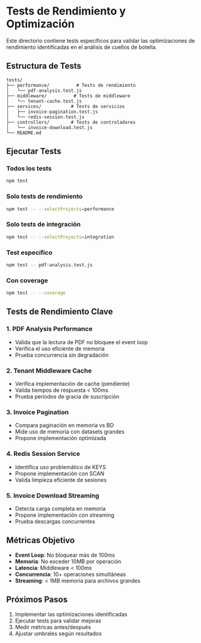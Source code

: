 # Tests de Rendimiento y Optimización

Este directorio contiene tests específicos para validar las optimizaciones de rendimiento identificadas en el análisis de cuellos de botella.

## Estructura de Tests

```
tests/
├── performance/          # Tests de rendimiento
│   └── pdf-analysis.test.js
├── middleware/          # Tests de middleware
│   └── tenant-cache.test.js
├── services/           # Tests de servicios
│   ├── invoice-pagination.test.js
│   └── redis-session.test.js
├── controllers/        # Tests de controladores
│   └── invoice-download.test.js
└── README.md
```

## Ejecutar Tests

### Todos los tests

```bash
npm test
```

### Solo tests de rendimiento

```bash
npm test -- --selectProjects=performance
```

### Solo tests de integración

```bash
npm test -- --selectProjects=integration
```

### Test específico

```bash
npm test -- pdf-analysis.test.js
```

### Con coverage

```bash
npm test -- --coverage
```

## Tests de Rendimiento Clave

### 1. PDF Analysis Performance

- Valida que la lectura de PDF no bloquee el event loop
- Verifica el uso eficiente de memoria
- Prueba concurrencia sin degradación

### 2. Tenant Middleware Cache

- Verifica implementación de cache (pendiente)
- Valida tiempos de respuesta < 100ms
- Prueba períodos de gracia de suscripción

### 3. Invoice Pagination

- Compara paginación en memoria vs BD
- Mide uso de memoria con datasets grandes
- Propone implementación optimizada

### 4. Redis Session Service

- Identifica uso problemático de KEYS
- Propone implementación con SCAN
- Valida limpieza eficiente de sesiones

### 5. Invoice Download Streaming

- Detecta carga completa en memoria
- Propone implementación con streaming
- Prueba descargas concurrentes

## Métricas Objetivo

- **Event Loop**: No bloquear más de 100ms
- **Memoria**: No exceder 10MB por operación
- **Latencia**: Middleware < 100ms
- **Concurrencia**: 10+ operaciones simultáneas
- **Streaming**: < 1MB memoria para archivos grandes

## Próximos Pasos

1. Implementar las optimizaciones identificadas
2. Ejecutar tests para validar mejoras
3. Medir métricas antes/después
4. Ajustar umbrales según resultados
